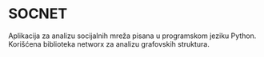 # SOCNET
Aplikacija za analizu socijalnih mreža pisana u programskom jeziku Python. Korišćena biblioteka networx za analizu grafovskih struktura.

